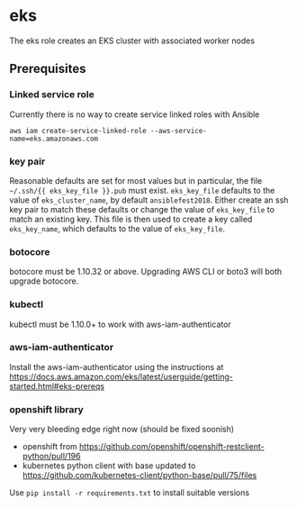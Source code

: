 # eks

The eks role creates an EKS cluster with associated worker nodes

## Prerequisites

### Linked service role

Currently there is no way to create service linked roles with Ansible

```
aws iam create-service-linked-role --aws-service-name=eks.amazonaws.com
```

### key pair

Reasonable defaults are set for most values but in particular, the file
`~/.ssh/{{ eks_key_file }}.pub` must exist. `eks_key_file` defaults to
the value of `eks_cluster_name`, by default `ansiblefest2018`. Either create
an ssh key pair to match these defaults or change the value of `eks_key_file`
to match an existing key. This file is then used to create a key called
`eks_key_name`, which defaults to the value of `eks_key_file`.

### botocore

botocore must be 1.10.32 or above. Upgrading AWS CLI or boto3 will both
upgrade botocore.

### kubectl

kubectl must be 1.10.0+ to work with aws-iam-authenticator

### aws-iam-authenticator

Install the aws-iam-authenticator using the instructions at
https://docs.aws.amazon.com/eks/latest/userguide/getting-started.html#eks-prereqs

### openshift library

Very very bleeding edge right now (should be fixed soonish)
* openshift from https://github.com/openshift/openshift-restclient-python/pull/196
* kubernetes python client with base updated to https://github.com/kubernetes-client/python-base/pull/75/files

Use `pip install -r requirements.txt` to install suitable versions
